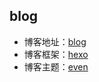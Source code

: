 ## blog

- 博客地址：[blog](https://freezer95.github.io/)
- 博客框架：[hexo](https://hexo.io/zh-cn/)
- 博客主题：[even](https://github.com/ahonn/hexo-theme-even)